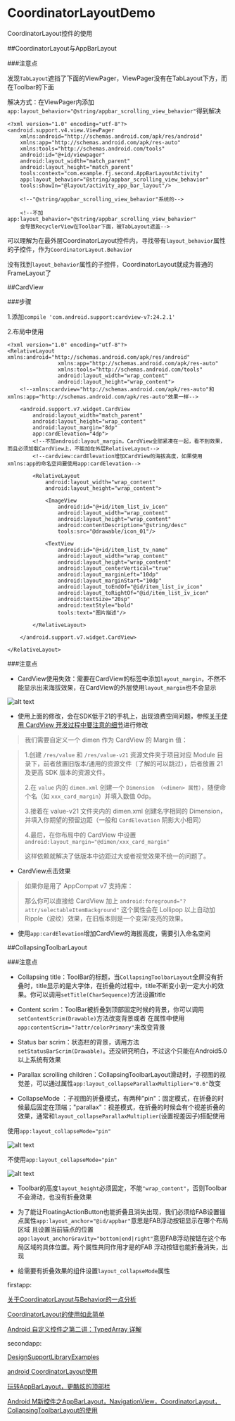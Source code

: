 # CoordinatorLayoutDemo
CoordinatorLayout控件的使用

##CoordinatorLayout与AppBarLayout

###注意点

发现`TabLayout`遮挡了下面的ViewPager，ViewPager没有在TabLayout下方，而在Toolbar的下面

解决方式：在ViewPager内添加`app:layout_behavior="@string/appbar_scrolling_view_behavior"`得到解决

	<?xml version="1.0" encoding="utf-8"?>
	<android.support.v4.view.ViewPager
	    xmlns:android="http://schemas.android.com/apk/res/android"
	    xmlns:app="http://schemas.android.com/apk/res-auto"
	    xmlns:tools="http://schemas.android.com/tools"
	    android:id="@+id/viewpager"
	    android:layout_width="match_parent"
	    android:layout_height="match_parent"
	    tools:context="com.example.fj.second.AppBarLayoutActivity"
	    app:layout_behavior="@string/appbar_scrolling_view_behavior"
	    tools:showIn="@layout/activity_app_bar_layout"/>
	
	    <!--"@string/appbar_scrolling_view_behavior"系统的-->
	
	    <!--不加app:layout_behavior="@string/appbar_scrolling_view_behavior"
	    会导致RecyclerView在Toolbar下面，被TabLayout遮盖-->

可以理解为在最外层CoordinatorLayout控件内，寻找带有`layout_behavior`属性的子控件，作为`CoordinatorLayout.Behavior`

没有找到`layout_behavior`属性的子控件，CoordinatorLayout就成为普通的FrameLayout了

##CardView

###步骤

1.添加`compile 'com.android.support:cardview-v7:24.2.1'`

2.布局中使用

	<?xml version="1.0" encoding="utf-8"?>
	<RelativeLayout xmlns:android="http://schemas.android.com/apk/res/android"
	                xmlns:app="http://schemas.android.com/apk/res-auto"
	                xmlns:tools="http://schemas.android.com/tools"
	                android:layout_width="wrap_content"
	                android:layout_height="wrap_content">
	    <!--xmlns:cardview="http://schemas.android.com/apk/res-auto"和xmlns:app="http://schemas.android.com/apk/res-auto"效果一样-->
	
	    <android.support.v7.widget.CardView
	        android:layout_width="match_parent"
	        android:layout_height="wrap_content"
	        android:layout_margin="8dp"
	        app:cardElevation="4dp">
	        <!--不加android:layout_margin，CardView全部紧凑在一起，看不到效果，而且必须加载CardView上，不能加在外层RelativeLayout-->
	        <!--cardview:cardElevation增加CardView的海拔高度，如果使用xmlns:app的命名空间要使用app:cardElevation-->
	
	        <RelativeLayout
	            android:layout_width="wrap_content"
	            android:layout_height="wrap_content">
	
	            <ImageView
	                android:id="@+id/item_list_iv_icon"
	                android:layout_width="wrap_content"
	                android:layout_height="wrap_content"
	                android:contentDescription="@string/desc"
	                tools:src="@drawable/icon_01"/>
	
	            <TextView
	                android:id="@+id/item_list_tv_name"
	                android:layout_width="wrap_content"
	                android:layout_height="wrap_content"
	                android:layout_centerVertical="true"
	                android:layout_marginLeft="10dp"
	                android:layout_marginStart="10dp"
	                android:layout_toEndOf="@id/item_list_iv_icon"
	                android:layout_toRightOf="@id/item_list_iv_icon"
	                android:textSize="20sp"
	                android:textStyle="bold"
	                tools:text="图片描述"/>
	
	        </RelativeLayout>
	
	    </android.support.v7.widget.CardView>
	
	</RelativeLayout>

###注意点

* CardView使用失效：需要在CardView的标签中添加`layout_margin`，不然不能显示出来海拔效果，在CardView的外层使用`layout_margin`也不会显示

![alt text](https://github.com/ffuujian/CoordinatorLayoutDemo/blob/master/art/cardview.png)

* 使用上面的修改，会在SDK低于21的手机上，出现浪费空间问题，参照[关于使用 CardView 开发过程中要注意的细节](http://www.open-open.com/lib/view/open1445759019585.html)进行修改

> 我们需要自定义一个 dimen 作为 CardView 的 Margin 值：

> 1.创建 `/res/value` 和 `/res/value-v21` 资源文件夹于项目对应 Module 目录下，前者放置旧版本/通用的资源文件（了解的可以跳过），后者放置 21 及更高 SDK 版本的资源文件。
> 
> 2.在 `value` 内的 `dimen.xml` 创建一个 `Dimension （<dimen> 属性）`，随便命个名（如 `xxx_card_margin`）并填入数值 0dp。
> 
> 3.接着在 value-v21 文件夹内的 dimen.xml 创建名字相同的 Dimension，并填入你期望的预留边距（一般和 `CardElevation` 阴影大小相同）
> 
> 4.最后，在你布局中的 CardView 中设置`android:layout_margin="@dimen/xxx_card_margin"`
> 
> 这样依赖就解决了低版本中边距过大或者视觉效果不统一的问题了。

* CardView点击效果

> 如果你是用了 AppCompat v7 支持库：
> 
> 那么你可以直接给 CardView 加上 `android:foreground="?attr/selectableItemBackground"` 这个属性会在 Lollipop 以上自动加Ripple（波纹）效果，在旧版本则是一个变深/变亮的效果。

* 使用`app:cardElevation`增加CardView的海拔高度，需要引入命名空间

##CollapsingToolbarLayout

###注意点

* Collapsing title：ToolBar的标题，当`CollapsingToolbarLayout`全屏没有折叠时，title显示的是大字体，在折叠的过程中，title不断变小到一定大小的效果。你可以调用`setTitle(CharSequence)`方法设置title

* Content scrim：ToolBar被折叠到顶部固定时候的背景，你可以调用`setContentScrim(Drawable)`方法改变背景或者 在属性中使用 `app:contentScrim="?attr/colorPrimary"`来改变背景

* Status bar scrim：状态栏的背景，调用方法`setStatusBarScrim(Drawable)`。还没研究明白，不过这个只能在Android5.0以上系统有效果

* Parallax scrolling children：CollapsingToolbarLayout滑动时，子视图的视觉差，可以通过属性`app:layout_collapseParallaxMultiplier="0.6"`改变

* CollapseMode ：子视图的折叠模式，有两种"pin"：固定模式，在折叠的时候最后固定在顶端；"parallax"：视差模式，在折叠的时候会有个视差折叠的效果，通常和`layout_collapseParallaxMultiplier`(设置视差因子)搭配使用

使用`app:layout_collapseMode="pin"`

![alt text](https://github.com/ffuujian/CoordinatorLayoutDemo/blob/master/art/collapseMode.png)

不使用`app:layout_collapseMode="pin"`

![alt text](https://github.com/ffuujian/CoordinatorLayoutDemo/blob/master/art/no_collapseMode.png)

* Toolbar的高度`layout_height`必须固定，不能`"wrap_content"`，否则Toolbar不会滑动，也没有折叠效果

* 为了能让FloatingActionButton也能折叠且消失出现，我们必须给FAB设置锚点属性`app:layout_anchor="@id/appbar"`意思是FAB浮动按钮显示在哪个布局区域
且设置当前锚点的位置`app:layout_anchorGravity="bottom|end|right"`意思FAB浮动按钮在这个布局区域的具体位置。两个属性共同作用才是的FAB 浮动按钮也能折叠消失，出现

* 给需要有折叠效果的组件设置`layout_collapseMode`属性

firstapp:

[关于CoordinatorLayout与Behavior的一点分析](http://www.jianshu.com/p/a506ee4afecb)

[CoordinatorLayout的使用如此简单](http://www.jianshu.com/p/72d45d1f7d55)

[Android 自定义控件之第二讲：TypedArray 详解](http://blog.csdn.net/zjh_1110120/article/details/50986589)

secondapp:

[DesignSupportLibraryExamples](https://github.com/PareshMayani/DesignSupportLibraryExamples)

[android CoordinatorLayout使用](http://blog.csdn.net/xyz_lmn/article/details/48055919)

[玩转AppBarLayout，更酷炫的顶部栏](http://www.jianshu.com/p/d159f0176576)

[Android M新控件之AppBarLayout，NavigationView，CoordinatorLayout，CollapsingToolbarLayout的使用](http://blog.csdn.net/feiduclear_up/article/details/46514791)